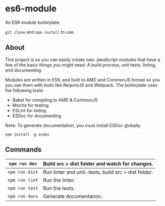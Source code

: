 # es6-module

An ES6 module boilerplate.

`git clone` and `npm install` to use. 

## About

This project is so you can easily create new JavaScript modules that have a few of the basic things you might need: A build process, unit tests, linting, and documenting. 

Modules are written in ES6, and built to AMD and CommonJS format so you you use them with tools like RequireJS and Webpack. The boilerplate uses the following tools:

- Babel for compiling to AMD & CommonJS
- Mocha for testing
- ESLint for linting
- ESDoc for documenting

Note: To generate documentation, you must install ESDoc globally. 

`npm install -g esdoc`

## Commands

| `npm run dev`  | Build src > dist folder and watch for changes. |
|----------------|---------------------------------------------------|
| `npm run dist` | Run linter and unit-tests, build src > dist folder. |
| `npm run lint` | Run the linter. |
| `npm run test` | Run the tests. |
| `npm run docs` | Generate documentation. |
